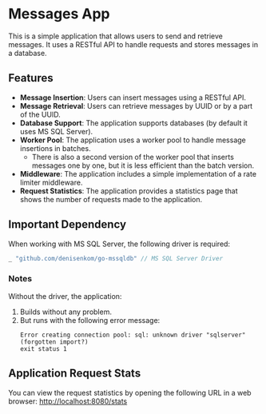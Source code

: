
# Messages App

This is a simple application that allows users to send and retrieve messages. It uses a RESTful API to handle requests and stores messages in a database.

## Features

- **Message Insertion**: Users can insert messages using a RESTful API.
- **Message Retrieval**: Users can retrieve messages by UUID or by a part of the UUID.
- **Database Support**: The application supports databases (by default it uses MS SQL Server).
- **Worker Pool**: The application uses a worker pool to handle message insertions in batches.
  - There is also a second version of the worker pool that inserts messages one by one, but it is less efficient than the batch version.
- **Middleware**: The application includes a simple implementation of a rate limiter middleware.
- **Request Statistics**: The application provides a statistics page that shows the number of requests made to the application.

## Important Dependency

When working with MS SQL Server, the following driver is required:
```go
_ "github.com/denisenkom/go-mssqldb" // MS SQL Server Driver
```

### Notes

Without the driver, the application:
1. Builds without any problem.
2. But runs with the following error message:
   ```
   Error creating connection pool: sql: unknown driver "sqlserver" (forgotten import?)
   exit status 1
   ```

## Application Request Stats

You can view the request statistics by opening the following URL in a web browser:
[http://localhost:8080/stats](http://localhost:8080/stats)

